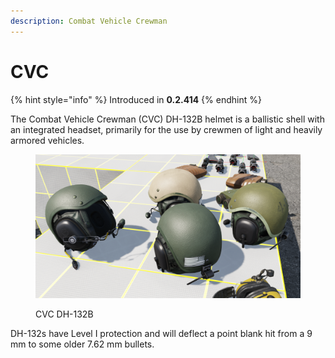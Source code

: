 ```yaml
---
description: Combat Vehicle Crewman
---
```


# CVC

{% hint style="info" %}
Introduced in **0.2.414**
{% endhint %}

The Combat Vehicle Crewman (CVC) DH-132B helmet is a ballistic shell with an integrated headset, primarily for the use by crewmen of light and heavily armored vehicles.

<figure><img src="../../../../../.gitbook/assets/image (11) (1) (1) (1).png" alt=""><figcaption><p>CVC DH-132B</p></figcaption></figure>

DH-132s have Level I protection and will deflect a point blank hit from a 9 mm to some older 7.62 mm bullets.
